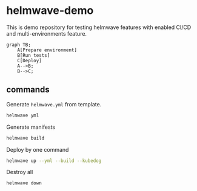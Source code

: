 # helmwave-demo

This is demo repository for testing helmwave features with enabled CI/CD and multi-environments feature.

```mermaid
graph TB;
    A[Prepare environment]
    B[Run tests]
    C[Deploy]
    A-->B;
    B-->C;
```

## commands

Generate `helmwave.yml` from template.

```bash
helmwave yml
```

Generate manifests

```bash
helmwave build
```

Deploy by one command

```bash
helmwave up --yml --build --kubedog
```

Destroy all

```bash
helmwave down
```
